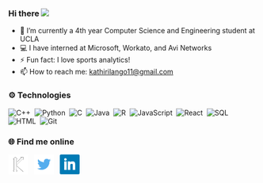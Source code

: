 ### Hi there <img src="https://raw.githubusercontent.com/MartinHeinz/MartinHeinz/master/wave.gif" width="30px">

- 🔭 I’m currently a 4th year Computer Science and Engineering student at UCLA
- 💻 I have interned at Microsoft, Workato, and Avi Networks
- ⚡ Fun fact: I love sports analytics!
- 📫 How to reach me: kathirilango11@gmail.com

### ⚙️ Technologies
![C++](https://img.shields.io/badge/-C++-333333?style=flat&logo=C%2B%2B&&color=black)&nbsp;
![Python](https://img.shields.io/badge/-Python-333333?style=flat&logo=python&color=black)&nbsp;
![C](https://img.shields.io/badge/-C-333333?style=flat&logo=C%2B%2B&color=black)&nbsp;
![Java](https://img.shields.io/badge/-Java-333333?style=flat&logo=java&color=black)&nbsp;
![R](https://img.shields.io/badge/-R-333333?style=flat&logo=R&color=black)&nbsp;
![JavaScript](https://img.shields.io/badge/-JavaScript-333333?style=flat&logo=javascript&color=black)&nbsp;
![React](https://img.shields.io/badge/-React-333333?style=flat&logo=react&color=black)&nbsp;
![SQL](https://img.shields.io/badge/-SQL-333333?style=flat&logo=mysql&color=black)&nbsp;
![HTML](https://img.shields.io/badge/-HTML-333333?style=flat&logo=HTML5&color=black)&nbsp;
![Git](https://img.shields.io/badge/-Git-333333?style=flat&logo=git&color=black)&nbsp;

### 🌐 Find me online
<p>
<a href="http://kathirilango.com"><img height="40" src="https://raw.githubusercontent.com/Kathirilango/Kathirilango/main/icon/logo_white.png"></a>&nbsp;&nbsp;
<a href="https://twitter.com/kathirilango11"><img height="40" src="https://raw.githubusercontent.com/Kathirilango/Kathirilango/main/icon/twitter.png"></a>&nbsp;&nbsp;
<a href="https://www.linkedin.com/in/kathirilango/"><img height="40" src="https://raw.githubusercontent.com/Kathirilango/Kathirilango/main/icon/linkedin.png"></a>
</p>
<!--
**Kathirilango/Kathirilango** is a ✨ _special_ ✨ repository because its `README.md` (this file) appears on your GitHub profile.

Here are some ideas to get you started:

- 🔭 I’m currently working on ...
- 🌱 I’m currently learning ...
- 👯 I’m looking to collaborate on ...
- 🤔 I’m looking for help with ...
- 💬 Ask me about ...
- 😄 Pronouns: ...

-->
